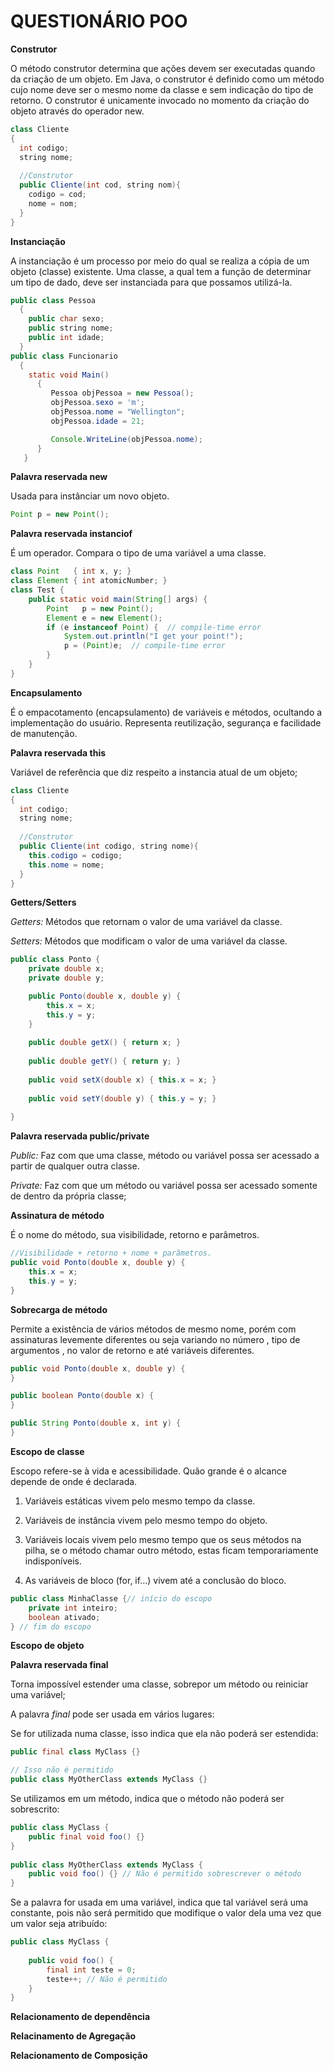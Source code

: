 # QUESTIONÁRIO POO


**Construtor**

O método construtor determina que ações devem ser executadas quando da criação de um objeto. Em Java, o construtor é definido como um método cujo nome deve ser o mesmo nome da classe e sem indicação do tipo de retorno. O construtor é unicamente invocado no momento da criação do objeto através do operador new.

```java
class Cliente
{
  int codigo;
  string nome;
  
  //Construtor
  public Cliente(int cod, string nom){
    codigo = cod;
    nome = nom;
  }
}
```



**Instanciação**

A instanciação é um processo por meio do qual se realiza a cópia de um objeto (classe) existente. Uma classe, a qual tem a função de determinar um tipo de dado, deve ser instanciada para que possamos utilizá-la.


```java
public class Pessoa
  {
    public char sexo;
    public string nome;
    public int idade;
  }
public class Funcionario
  {
    static void Main()
      {
         Pessoa objPessoa = new Pessoa();
         objPessoa.sexo = 'm';
         objPessoa.nome = "Wellington";
         objPessoa.idade = 21;

         Console.WriteLine(objPessoa.nome);
      }          
   }
```



**Palavra reservada new**

Usada para instânciar um novo objeto. 

```java
Point p = new Point();
```



**Palavra reservada instanciof**

É um operador. Compara o tipo de uma variável a uma classe.

```java
class Point   { int x, y; }
class Element { int atomicNumber; }
class Test {
    public static void main(String[] args) {
        Point   p = new Point();
        Element e = new Element();
        if (e instanceof Point) {  // compile-time error
            System.out.println("I get your point!");
            p = (Point)e;  // compile-time error
        }
    }
}
```


**Encapsulamento**

É o empacotamento (encapsulamento) de variáveis e métodos, ocultando a implementação do usuário. Representa reutilização, segurança e facilidade de manutenção.



**Palavra reservada this**

Variável de referência que diz respeito a instancia atual de um objeto;

```java
class Cliente
{
  int codigo;
  string nome;
  
  //Construtor
  public Cliente(int codigo, string nome){
    this.codigo = codigo;
    this.nome = nome;
  }
}
```



**Getters/Setters**

_Getters:_ Métodos que retornam o valor de uma variável da classe. 

_Setters:_ Métodos que modificam o valor de uma variável da classe. 

```java
public class Ponto {
    private double x;
    private double y;

    public Ponto(double x, double y) {
        this.x = x;
        this.y = y;
    }
 
    public double getX() { return x; }
 
    public double getY() { return y; }
 
    public void setX(double x) { this.x = x; }
 
    public void setY(double y) { this.y = y; }
 
}
```



**Palavra reservada public/private**

_Public:_ Faz com que uma classe, método ou variável possa ser acessado a partir de qualquer outra classe.

_Private:_ Faz com que um método ou variável possa ser acessado somente de dentro da própria classe;



**Assinatura de método**

É o nome do método, sua visibilidade, retorno e parâmetros. 

```java
//Visibilidade + retorno + nome + parâmetros.
public void Ponto(double x, double y) {
    this.x = x;
    this.y = y;
}
```



**Sobrecarga de método**

Permite a existência de vários métodos de mesmo nome, porém com assinaturas levemente diferentes ou seja variando no número , tipo de argumentos , no valor de retorno e até variáveis diferentes.

```java
public void Ponto(double x, double y) {
}

public boolean Ponto(double x) {
}

public String Ponto(double x, int y) {
}
```



**Escopo de classe**

Escopo refere-se à vida e acessibilidade. Quão grande é o alcance depende de onde é declarada.

1. Variáveis estáticas vivem pelo mesmo tempo da classe.

1. Variáveis de instância vivem pelo mesmo tempo do objeto.

1. Variáveis locais vivem pelo mesmo tempo que os seus métodos na pilha, se o método chamar outro método, estas ficam temporariamente indisponíveis.

1. As variáveis de bloco (for, if...) vivem até a conclusão do bloco.


```java
public class MinhaClasse {// início do escopo
	private int inteiro;
	boolean ativado;
} // fim do escopo
```


**Escopo de objeto**



**Palavra reservada final**

Torna impossível estender uma classe, sobrepor um método ou reiniciar uma variável;

A palavra _final_ pode ser usada em vários lugares:

Se for utilizada numa classe, isso indica que ela não poderá ser estendida:

```java
public final class MyClass {}

// Isso não é permitido
public class MyOtherClass extends MyClass {}
```

Se utilizamos em um método, indica que o método não poderá ser sobrescrito:

```java
public class MyClass {
    public final void foo() {}
}
 
public class MyOtherClass extends MyClass {
    public void foo() {} // Não é permitido sobrescrever o método
}
```

Se a palavra for usada em uma variável, indica que tal variável será uma constante, pois não será permitido que modifique o valor dela uma vez que um valor seja atribuído:

```java
public class MyClass {
 
    public void foo() {
        final int teste = 0;
        teste++; // Não é permitido
    }
}
```



**Relacionamento de dependência**



**Relacinamento de Agregação**



**Relacionamento de Composição**

